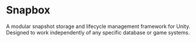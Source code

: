 # Snapbox
A modular snapshot storage and lifecycle management framework for Unity. Designed to work independently of any specific database or game systems.
